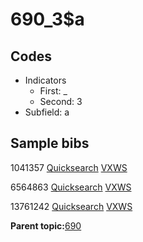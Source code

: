 # 690\_3$a

## Codes

-   Indicators
    -   First: \_
    -   Second: 3
-   Subfield: a

## Sample bibs

1041357 [Quicksearch](https://search.library.yale.edu/catalog/1041357) [VXWS](http://prodorbis.library.yale.edu:7014/vxws/GetHoldingsService?bibId=1041357)

6564863 [Quicksearch](https://search.library.yale.edu/catalog/6564863) [VXWS](http://prodorbis.library.yale.edu:7014/vxws/GetHoldingsService?bibId=6564863)

13761242 [Quicksearch](https://search.library.yale.edu/catalog/13761242) [VXWS](http://prodorbis.library.yale.edu:7014/vxws/GetHoldingsService?bibId=13761242)

**Parent topic:**[690](../../tags/690/690.md)

